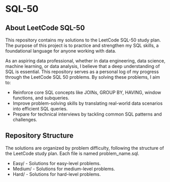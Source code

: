 # SQL-50

## About LeetCode SQL-50
This repository contains my solutions to the LeetCode SQL-50 study plan. The purpose of this project is to practice and strengthen my SQL skills, a foundational language for anyone working with data.

As an aspiring data professional, whether in data engineering, data science, machine learning, or data analysis, I believe that a deep understanding of SQL is essential. This repository serves as a personal log of my progress through the LeetCode SQL 50 problems. By solving these problems, I aim to:
* Reinforce core SQL concepts like JOINs, GROUP BY, HAVING, window functions, and subqueries.
* Improve problem-solving skills by translating real-world data scenarios into efficient SQL queries.
* Prepare for technical interviews by tackling common SQL patterns and challenges.

## Repository Structure
The solutions are organized by problem difficulty, following the structure of the LeetCode study plan. Each file is named problem_name.sql.
* Easy/ - Solutions for easy-level problems.
* Medium/ - Solutions for medium-level problems.
* Hard/ - Solutions for hard-level problems.
